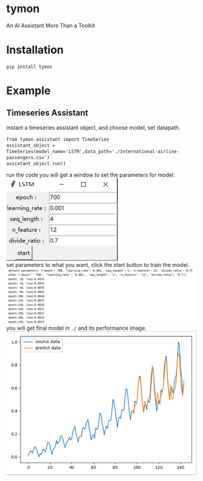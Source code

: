 # tymon
An AI Assistant More Than a Toolkit

# Installation
    pip install tymon
# Example
## Timeseries Assistant
instant a timeseries assistant object, and choose model, set datapath.  
    
    from tymon.assistant import TimeSeries
    assistant_object = TimeSeries(model_name='LSTM',data_path='./international-airline-passengers.csv')
    assistant_object.run() 
run the code you will get a window to set the parameters for model.  
![parameters_image](/example/time_series/set_parameters.png)  
set parameters to what you want, click the start button to train the model.  
![train_process](/example/time_series/train_process.png)  
you will get final model in `./` and its performance image.  
![result_image](/example/time_series/result.png)    


